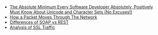 - [The Absolute Minimum Every Software Developer Absolutely, Positively Must Know About Unicode and Character Sets (No Excuses!)](https://www.joelonsoftware.com/2003/10/08/the-absolute-minimum-every-software-developer-absolutely-positively-must-know-about-unicode-and-character-sets-no-excuses/)
- [How a Packet Moves Through The Network](https://www.youtube.com/watch?v=O7CuFlM4V54)
- [Differences of SOAP vs REST](http://javabypatel.blogspot.in/2016/02/difference-between-soap-and-rest-service.html)
- [Analysis of SSL Traffic](http://blog.fourthbit.com/2014/12/23/traffic-analysis-of-an-ssl-slash-tls-session)
